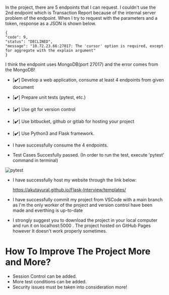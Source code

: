 In the project, there are 5 endpoints that I can request. I couldn't use the 2nd endpoint which is Transaction Report because of the internal server problem of the 
endpoint. When I try to request with the parameters and a token, response as a JSON is shown below.

    {
    "code": 9,
    "status": "DECLINED",
    "message": "10.72.23.66:27017: The 'cursor' option is required, except for aggregate with the explain argument"
    }

I think the endpoint uses MongoDB(port 27017) and the error comes from the MongoDB!

- [:heavy_check_mark:] Develop a web application, consume at least 4 endpoints from given document
- [:heavy_check_mark:] Prepare unit tests (pytest, etc.)
- [:heavy_check_mark:] Use git for version control
- [:heavy_check_mark:] Use bitbucket, github or gitlab for hosting your project
- [:heavy_check_mark:] Use Python3 and Flask framework. 


- I have successfully consume the 4 endpoints. 

- Test Cases Succesfully passed. (In order to run the test, execute 'pytest' command in terminal)

![pytest](https://user-images.githubusercontent.com/69294802/216920096-a39527d2-949e-4805-a335-469cf6243a3a.png)

- I have successfully host my website through the link below:

  https://akutayural.github.io/Flask-Interview/templates/

- I have successfully commit my project from VSCode with a main branch as I'm the only worker of the project and version control have been made and everthing is
up-to-date

- I strongly suggest you to download the project in your local computer and run it on localhost:5000 . The project hosted on GitHub Pages however It doesn't work properly sometimes.

# How To Improve The Project More and More?
- Session Control can be added.
- More test conditions can be added.
- Security issues must be taken into consideration more!


